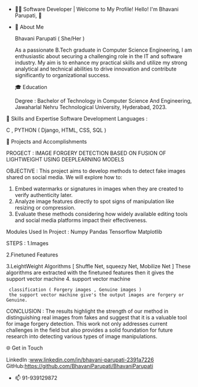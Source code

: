 - 👨‍💻 Software Developer  | Welcome to My Profile! Hello! I'm Bhavani Parupati, 👋
- 🧠 About Me

   Bhavani Parupati ( She/Her )
    
     As a passionate B.Tech graduate in Computer Science Engineering, I am enthusiastic about securing a challenging role in the IT and software industry. My aim is to enhance my practical skills and utilize my 
     strong analytical and technical abilities to drive innovation and contribute significantly to organizational success.

   🎓 Education 

   Degree : Bachelor of Technology in Computer Science And Engineering, Jawaharlal Nehru Technological University, Hyderabad, 2023.

🌟 Skills and Expertise Software Development
  Languages :
   
   C , PYTHON ( Django, HTML, CSS, SQL )
            
🚀 Projects and Accomplishments

   PROGECT :  IMAGE FORGERY DETECTION BASED ON FUSION OF LIGHTWEIGHT USING DEEPLEARNING MODELS
   
  OBJECTIVE : This project aims to develop methods to detect fake images shared on social media. We will explore how to:
  
  1. Embed watermarks or signatures in images when they are created to verify authenticity later.
  2. Analyze image features directly to spot signs of manipulation like resizing or compression.
  3. Evaluate these methods considering how widely available editing tools and social media platforms impact their effectiveness.

 Modules Used In Project :
  Numpy
  Pandas
  Tensorflow
  Matplotlib

  STEPS :
  1.Images
  
  2.Finetuned Features
  
  3.LeightWeight Algorithms [ Shuffle Net,  squeezy Net, Mobilize Net ]
   These algorithms are extracted with the finetuned features then it gives the support vector machine 
  4. support vector machine 
  
     classification ( Forgery images , Genuine images )
     the support vector machine give's the output images are forgery or Genuine.

 CONCLUSION :
  The results highlight the strength of our method in distinguishing real images from fakes and suggest that it is a valuable tool for image forgery detection. This work not only addresses current challenges in the field but also provides a solid foundation for future research into detecting various types of image manipulations.

🌐 Get in Touch

LinkedIn :www.linkedin.com/in/bhavani-parupati-2391a7226 GitHub:https://github.com/BhavaniParupati/BhavaniParupati
- 📫 91-939129872


